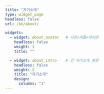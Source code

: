 ```yaml
---
title: "자기소개"
type: widget_page
headless: false
url: /ko/about/

widgets:
  - widget: about_avatar   # 사진+이름+아이콘
    headless: false
    weight: 1
    title: ""

  - widget: about_intro    # 긴 자기소개 본문
    headless: false
    weight: 2
    title: "자기소개"
    design:
      columns: "1"
---
```

